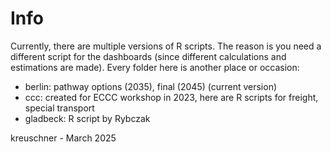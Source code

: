 # Info

Currently, there are multiple versions of R scripts. The reason is you need a different script for the dashboards (since different calculations and estimations are made).
Every folder here is another place or occasion:
 - berlin: pathway options (2035), final (2045) (current version)
 - ccc: created for ECCC workshop in 2023, here are R scripts for freight, special transport
 - gladbeck: R script by Rybczak
 
 kreuschner - March 2025 
